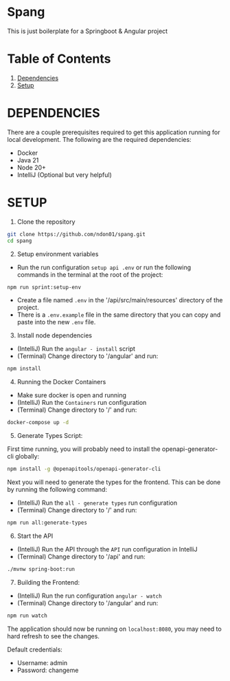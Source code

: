 # Spang
This is just boilerplate for a Springboot & Angular project

# Table of Contents
1. [Dependencies](#dependencies)
2. [Setup](#setup)

# DEPENDENCIES
There are a couple prerequisites required to get this application running for local development.
The following are the required dependencies:
- Docker
- Java 21
- Node 20+
- IntelliJ (Optional but very helpful)

# SETUP
1. Clone the repository
```bash
git clone https://github.com/ndon01/spang.git
cd spang
```

2. Setup environment variables
- Run the run configuration `setup api .env` or run the following commands in the terminal at the root of the project:
```bash
npm run sprint:setup-env
```
- Create a file named `.env` in the '/api/src/main/resources' directory of the project.
- There is a `.env.example` file in the same directory that you can copy and paste into the new `.env` file.


3. Install node dependencies
- (IntelliJ) Run the `angular - install` script
- (Terminal) Change directory to '/angular' and run:
```bash
npm install
```

4. Running the Docker Containers
- Make sure docker is open and running
- (IntelliJ) Run the `Containers` run configuration
- (Terminal) Change directory to '/' and run:
```bash
docker-compose up -d
```

5. Generate Types Script:

First time running, you will probably need to install the openapi-generator-cli globally:
```bash
npm install -g @openapitools/openapi-generator-cli
```

Next you will need to generate the types for the frontend. This can be done by running the following command:
- (IntelliJ) Run the `all - generate types` run configuration
- (Terminal) Change directory to '/' and run:
```bash
npm run all:generate-types
```

6. Start the API
- (IntelliJ) Run the API through the `API` run configuration in IntelliJ
- (Terminal) Change directory to '/api' and run:
```bash
./mvnw spring-boot:run
```

7. Building the Frontend:
- (IntelliJ) Run the run configuration `angular - watch`
- (Terminal) Change directory to '/angular' and run:
```bash
npm run watch
```

The application should now be running on `localhost:8080`, you may need to hard refresh to see the changes.

Default credentials:
- Username: admin
- Password: changeme